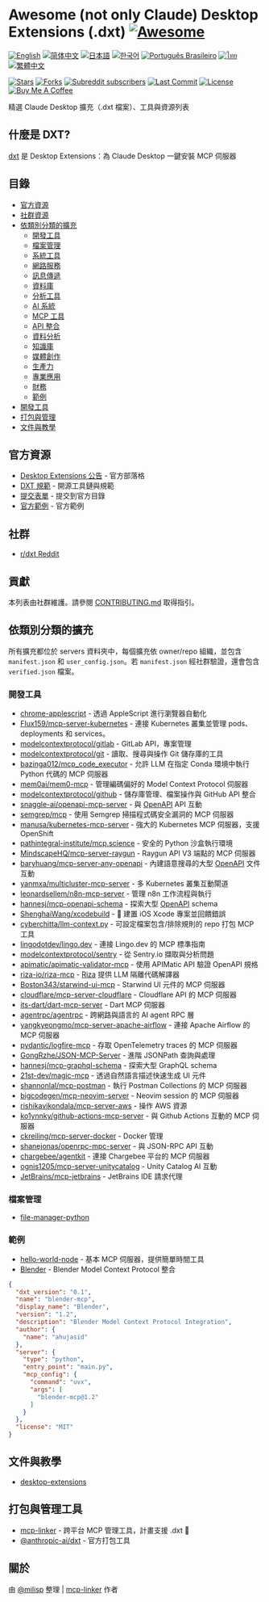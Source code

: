 # Awesome (not only Claude) Desktop Extensions (.dxt) [![Awesome](https://awesome.re/badge.svg)](https://awesome.re)

[![English](https://img.shields.io/badge/English-Click-yellow)](README.md)
[![简体中文](https://img.shields.io/badge/简体中文-点击查看-orange)](README.zh.md)
[![日本語](https://img.shields.io/badge/日本語-クリック-青)](README.ja.md)
[![한국어](https://img.shields.io/badge/한국어-클릭-yellow)](README.ko.md)
[![Português Brasileiro](https://img.shields.io/badge/Português_Brasileiro-Clique-green)](README.pt-BR.md)
[![ไทย](https://img.shields.io/badge/Thai-Click-blue)](README.th.md)
[![繁體中文](https://img.shields.io/badge/繁體中文-點擊查看-orange)](README.zh-TW.md)

[![Stars](https://img.shields.io/github/stars/milisp/awesome-claude-dxt?style=social)](https://github.com/milisp/awesome-claude-dxt/stargazers)
[![Forks](https://img.shields.io/github/forks/milisp/awesome-claude-dxt?style=social)](https://github.com/milisp/awesome-claude-dxt/network/members)
[![Subreddit subscribers](https://img.shields.io/reddit/subreddit-subscribers/dxt?style=flat&logo=reddit&label=subreddit)](https://www.reddit.com/r/dxt/)
[![Last Commit](https://img.shields.io/github/last-commit/milisp/awesome-claude-dxt)](https://github.com/milisp/awesome-claude-dxt/commits)
[![License](https://img.shields.io/github/license/milisp/awesome-claude-dxt)](LICENSE)
[![Buy Me A Coffee](https://img.shields.io/badge/Buy%20Me%20a%20Coffee-yellow?logo=buymeacoffee)](https://www.buymeacoffee.com/milisp)

精選 Claude Desktop 擴充（.dxt 檔案）、工具與資源列表

## 什麼是 DXT?

[dxt](https://www.anthropic.com/engineering/desktop-extensions) 是 Desktop Extensions：為 Claude Desktop 一鍵安裝 MCP 伺服器

## 目錄
- [官方資源](#官方資源)
- [社群資源](#社群資源)
- [依類別分類的擴充](#依類別分類的擴充)
  - [開發工具](#開發工具)
  - [檔案管理](#檔案管理)
  - [系統工具](#系統工具)
  - [網路服務](#網路服務)
  - [訊息傳遞](#訊息傳遞)
  - [資料庫](#資料庫)
  - [分析工具](#分析工具)
  - [AI 系統](#ai-系統)
  - [MCP 工具](#mcp-工具)
  - [API 整合](#api-整合)
  - [資料分析](#資料分析)
  - [知識庫](#知識庫)
  - [媒體創作](#媒體創作)
  - [生產力](#生產力)
  - [專業應用](#專業應用)
  - [財務](#財務)
  - [範例](#範例)
- [開發工具](#開發工具-1)
- [打包與管理](#打包與管理)
- [文件與教學](#文件與教學)

## 官方資源
- [Desktop Extensions 公告](https://www.anthropic.com/engineering/desktop-extensions) - 官方部落格
- [DXT 規範](https://github.com/anthropics/dxt) - 開源工具鏈與規範
- [提交表單](https://forms.gle/tyiAZvch1kDADKoP9) - 提交到官方目錄
- [官方範例](https://github.com/anthropics/dxt/tree/main/examples) - 官方範例

## 社群

* [r/dxt Reddit](https://www.reddit.com/r/dxt)

## 貢獻
本列表由社群維護。請參閱 [CONTRIBUTING.md](CONTRIBUTING.md) 取得指引。

## 依類別分類的擴充

所有擴充都位於 servers 資料夾中，每個擴充依 owner/repo 組織，並包含 `manifest.json` 和 `user_config.json`。若 `manifest.json` 經社群驗證，還會包含 `verified.json` 檔案。

### 開發工具

<!-- 以下為英文原文，請根據需要翻譯描述 -->
- [chrome-applescript](https://github.com/anthropics/dxt/tree/main/examples/chrome-applescript) - 透過 AppleScript 進行瀏覽器自動化
- [Flux159/mcp-server-kubernetes](https://github.com/Flux159/mcp-server-kubernetes) - 連接 Kubernetes 叢集並管理 pods、deployments 和 services。
- [modelcontextprotocol/gitlab](https://github.com/modelcontextprotocol/servers/blob/main/src/gitlab) - GitLab API，專案管理
- [modelcontextprotocol/git](https://github.com/modelcontextprotocol/servers/blob/main/src/git) - 讀取、搜尋與操作 Git 儲存庫的工具
- [bazinga012/mcp_code_executor](https://github.com/bazinga012/mcp_code_executor) - 允許 LLM 在指定 Conda 環境中執行 Python 代碼的 MCP 伺服器
- [mem0ai/mem0-mcp](https://github.com/mem0ai/mem0-mcp) - 管理編碼偏好的 Model Context Protocol 伺服器
- [modelcontextprotocol/github](https://github.com/modelcontextprotocol/servers-archived/tree/main/src/github) - 儲存庫管理、檔案操作與 GitHub API 整合
- [snaggle-ai/openapi-mcp-server](https://github.com/snaggle-ai/openapi-mcp-server) - 與 [OpenAPI](https://www.openapis.org/) API 互動
- [semgrep/mcp](https://github.com/semgrep/mcp) - 使用 Semgrep 掃描程式碼安全漏洞的 MCP 伺服器
- [manusa/kubernetes-mcp-server](https://github.com/manusa/kubernetes-mcp-server) - 強大的 Kubernetes MCP 伺服器，支援 OpenShift
- [pathintegral-institute/mcp.science](https://github.com/pathintegral-institute/mcp.science) - 安全的 Python 沙盒執行環境
- [MindscapeHQ/mcp-server-raygun](https://github.com/MindscapeHQ/mcp-server-raygun) - Raygun API V3 端點的 MCP 伺服器
- [baryhuang/mcp-server-any-openapi](https://github.com/baryhuang/mcp-server-any-openapi) - 內建語意搜尋的大型 [OpenAPI](https://www.openapis.org/) 文件互動
- [yanmxa/multicluster-mcp-server](https://github.com/yanmxa/multicluster-mcp-server) - 多 Kubernetes 叢集互動閘道
- [leonardsellem/n8n-mcp-server](https://github.com/leonardsellem/n8n-mcp-server) - 管理 n8n 工作流程與執行
- [hannesj/mcp-openapi-schema](https://github.com/hannesj/mcp-openapi-schema) - 探索大型 [OpenAPI](https://www.openapis.org/) schema
- [ShenghaiWang/xcodebuild](https://github.com/ShenghaiWang/xcodebuild) - 🍎 建置 iOS Xcode 專案並回饋錯誤
- [cyberchitta/llm-context.py](https://github.com/cyberchitta/llm-context.py) - 可設定檔案包含/排除規則的 repo 打包 MCP 工具
- [lingodotdev/lingo.dev](https://github.com/lingodotdev/lingo.dev) - 連接 Lingo.dev 的 MCP 標準指南
- [modelcontextprotocol/sentry](https://github.com/modelcontextprotocol/servers/blob/main/src/sentry) - 從 Sentry.io 擷取與分析問題
- [apimatic/apimatic-validator-mcp](https://github.com/apimatic/apimatic-validator-mcp) - 使用 APIMatic API 驗證 OpenAPI 規格
- [riza-io/riza-mcp](https://github.com/riza-io/riza-mcp) - [Riza](https://riza.io) 提供 LLM 隔離代碼解譯器
- [Boston343/starwind-ui-mcp](https://github.com/Boston343/starwind-ui-mcp) - Starwind UI 元件的 MCP 伺服器
- [cloudflare/mcp-server-cloudflare](https://github.com/cloudflare/mcp-server-cloudflare) - Cloudflare API 的 MCP 伺服器
- [its-dart/dart-mcp-server](https://github.com/its-dart/dart-mcp-server) - Dart MCP 伺服器
- [agentrpc/agentrpc](https://github.com/agentrpc/agentrpc) - 跨網路與語言的 AI agent RPC 層
- [yangkyeongmo/mcp-server-apache-airflow](https://github.com/yangkyeongmo/mcp-server-apache-airflow) - 連接 Apache Airflow 的 MCP 伺服器
- [pydantic/logfire-mcp](https://github.com/pydantic/logfire-mcp) - 存取 OpenTelemetry traces 的 MCP 伺服器
- [GongRzhe/JSON-MCP-Server](https://github.com/GongRzhe/JSON-MCP-Server) - 進階 JSONPath 查詢與處理
- [hannesj/mcp-graphql-schema](https://github.com/hannesj/mcp-graphql-schema) - 探索大型 GraphQL schema
- [21st-dev/magic-mcp](https://github.com/21st-dev/magic-mcp) - 透過自然語言描述快速生成 UI 元件
- [shannonlal/mcp-postman](https://github.com/shannonlal/mcp-postman) - 執行 Postman Collections 的 MCP 伺服器
- [bigcodegen/mcp-neovim-server](https://github.com/bigcodegen/mcp-neovim-server) - Neovim session 的 MCP 伺服器
- [rishikavikondala/mcp-server-aws](https://github.com/rishikavikondala/mcp-server-aws) - 操作 AWS 資源
- [ko1ynnky/github-actions-mcp-server](https://github.com/ko1ynnky/github-actions-mcp-server) - 與 Github Actions 互動的 MCP 伺服器
- [ckreiling/mcp-server-docker](https://github.com/ckreiling/mcp-server-docker) - Docker 管理
- [shanejonas/openrpc-mpc-server](https://github.com/shanejonas/openrpc-mpc-server) - 與 JSON-RPC API 互動
- [chargebee/agentkit](https://github.com/chargebee/agentkit) - 連接 Chargebee 平台的 MCP 伺服器
- [ognis1205/mcp-server-unitycatalog](https://github.com/ognis1205/mcp-server-unitycatalog) - Unity Catalog AI 互動
- [JetBrains/mcp-jetbrains](https://github.com/JetBrains/mcp-jetbrains) - JetBrains IDE 請求代理

<!-- 其餘分類與內容請依照英文 README.md 逐一翻譯與補充，保留原有格式與連結，描述翻譯為繁體中文 -->

### 檔案管理

- [file-manager-python](https://github.com/anthropics/dxt/tree/main/examples/file-manager-python)

<!-- ... 其餘分類與內容請依照英文 README.md 逐一翻譯與補充 ... -->

<!-- 範例區塊與 JSON 範例 -->

### 範例

- [hello-world-node](https://github.com/anthropics/dxt/tree/main/examples/hello-world-node) - 基本 MCP 伺服器，提供簡單時間工具
- [Blender](./servers/blender-mcp) - Blender Model Context Protocol 整合

```json
{
  "dxt_version": "0.1",
  "name": "blender-mcp",
  "display_name": "Blender",
  "version": "1.2",
  "description": "Blender Model Context Protocol Integration",
  "author": {
    "name": "ahujasid"
  },
  "server": {
    "type": "python",
    "entry_point": "main.py",
    "mcp_config": {
      "command": "uvx",
      "args": [
        "blender-mcp@1.2"
      ]
    }
  },
  "license": "MIT"
}
```

## 文件與教學

- [desktop-extensions](https://www.anthropic.com/engineering/desktop-extensions)

## 打包與管理工具
- [mcp-linker](https://github.com/milisp/mcp-linker) - 跨平台 MCP 管理工具，計畫支援 .dxt 🚀
- [@anthropic-ai/dxt](https://www.npmjs.com/package/@anthropic-ai/dxt) - 官方打包工具

## 關於
由 [@milisp](https://github.com/milisp) 整理 | [mcp-linker](https://github.com/milisp/mcp-linker) 作者

<!-- 你可以根據需要繼續翻譯與補充內容 -->
